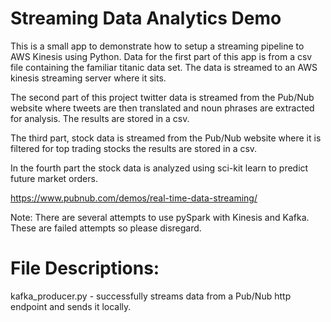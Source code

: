 # Streaming Data Analytics Demo

This is a small app to demonstrate how to setup a streaming pipeline to AWS Kinesis using Python. Data for
the first part of this app is from a csv file containing the familiar titanic data set. The data is streamed
to an AWS kinesis streaming server where it sits. 

The second part of this project twitter data is streamed from the Pub/Nub website where tweets are then 
translated and noun phrases are extracted for analysis. The results are stored in a csv.

The third part, stock data is streamed from the Pub/Nub website where it is filtered for top trading stocks
the results are stored in a csv.

In the fourth part the stock data is analyzed using sci-kit learn to predict future market orders.

https://www.pubnub.com/demos/real-time-data-streaming/

Note: There are several attempts to use pySpark with Kinesis and Kafka. These are failed attempts so please
disregard.

# File Descriptions:

kafka_producer.py - successfully streams data from a Pub/Nub http endpoint and sends it locally.



